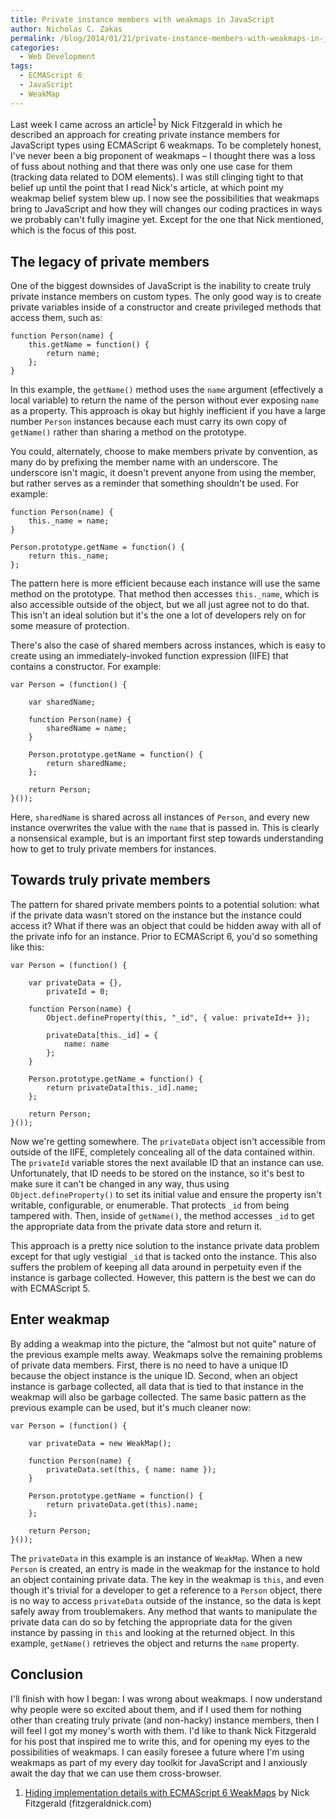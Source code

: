 ```yaml
---
title: Private instance members with weakmaps in JavaScript
author: Nicholas C. Zakas
permalink: /blog/2014/01/21/private-instance-members-with-weakmaps-in-javascript/
categories:
  - Web Development
tags:
  - ECMAScript 6
  - JavaScript
  - WeakMap
---
```

Last week I came across an article<sup>[1]</sup> by Nick Fitzgerald in which he described an approach for creating private instance members for JavaScript types using ECMAScript 6 weakmaps. To be completely honest, I've never been a big proponent of weakmaps &#8211; I thought there was a loss of fuss about nothing and that there was only one use case for them (tracking data related to DOM elements). I was still clinging tight to that belief up until the point that I read Nick's article, at which point my weakmap belief system blew up. I now see the possibilities that weakmaps bring to JavaScript and how they will changes our coding practices in ways we probably can't fully imagine yet. Except for the one that Nick mentioned, which is the focus of this post.

## The legacy of private members

One of the biggest downsides of JavaScript is the inability to create truly private instance members on custom types. The only good way is to create private variables inside of a constructor and create privileged methods that access them, such as:

    function Person(name) {
        this.getName = function() {
            return name;
        };
    }

In this example, the `getName()` method uses the `name` argument (effectively a local variable) to return the name of the person without ever exposing `name` as a property. This approach is okay but highly inefficient if you have a large number `Person` instances because each must carry its own copy of `getName()` rather than sharing a method on the prototype.

You could, alternately, choose to make members private by convention, as many do by prefixing the member name with an underscore. The underscore isn't magic, it doesn't prevent anyone from using the member, but rather serves as a reminder that something shouldn't be used. For example:

    function Person(name) {
        this._name = name;
    }
    
    Person.prototype.getName = function() {
        return this._name;
    };

The pattern here is more efficient because each instance will use the same method on the prototype. That method then accesses `this._name`, which is also accessible outside of the object, but we all just agree not to do that. This isn't an ideal solution but it's the one a lot of developers rely on for some measure of protection.

There's also the case of shared members across instances, which is easy to create using an immediately-invoked function expression (IIFE) that contains a constructor. For example:

    var Person = (function() {
    
        var sharedName;
    
        function Person(name) {
            sharedName = name;
        }
    
        Person.prototype.getName = function() {
            return sharedName;
        };
    
        return Person;
    }());

Here, `sharedName` is shared across all instances of `Person`, and every new instance overwrites the value with the `name` that is passed in. This is clearly a nonsensical example, but is an important first step towards understanding how to get to truly private members for instances.

## Towards truly private members

The pattern for shared private members points to a potential solution: what if the private data wasn't stored on the instance but the instance could access it? What if there was an object that could be hidden away with all of the private info for an instance. Prior to ECMAScript 6, you'd so something like this:

    var Person = (function() {
    
        var privateData = {},
            privateId = 0;
    
        function Person(name) {
            Object.defineProperty(this, "_id", { value: privateId++ });
    
            privateData[this._id] = {
                name: name
            };
        }
    
        Person.prototype.getName = function() {
            return privateData[this._id].name;
        };
    
        return Person;
    }());

Now we're getting somewhere. The `privateData` object isn't accessible from outside of the IIFE, completely concealing all of the data contained within. The `privateId` variable stores the next available ID that an instance can use. Unfortunately, that ID needs to be stored on the instance, so it's best to make sure it can't be changed in any way, thus using `Object.defineProperty()` to set its initial value and ensure the property isn't writable, configurable, or enumerable. That protects `_id` from being tampered with. Then, inside of `getName()`, the method accesses `_id` to get the appropriate data from the private data store and return it.

This approach is a pretty nice solution to the instance private data problem except for that ugly vestigial `_id` that is tacked onto the instance. This also suffers the problem of keeping all data around in perpetuity even if the instance is garbage collected. However, this pattern is the best we can do with ECMAScript 5.

## Enter weakmap

By adding a weakmap into the picture, the &#8220;almost but not quite&#8221; nature of the previous example melts away. Weakmaps solve the remaining problems of private data members. First, there is no need to have a unique ID because the object instance is the unique ID. Second, when an object instance is garbage collected, all data that is tied to that instance in the weakmap will also be garbage collected. The same basic pattern as the previous example can be used, but it's much cleaner now:

    var Person = (function() {
    
        var privateData = new WeakMap();
    
        function Person(name) {
            privateData.set(this, { name: name });
        }
    
        Person.prototype.getName = function() {
            return privateData.get(this).name;
        };
    
        return Person;
    }());

The `privateData` in this example is an instance of `WeakMap`. When a new `Person` is created, an entry is made in the weakmap for the instance to hold an object containing private data. The key in the weakmap is `this`, and even though it's trivial for a developer to get a reference to a `Person` object, there is no way to access `privateData` outside of the instance, so the data is kept safely away from troublemakers. Any method that wants to manipulate the private data can do so by fetching the appropriate data for the given instance by passing in `this` and looking at the returned object. In this example, `getName()` retrieves the object and returns the `name` property.

## Conclusion

I'll finish with how I began: I was wrong about weakmaps. I now understand why people were so excited about them, and if I used them for nothing other than creating truly private (and non-hacky) instance members, then I will feel I got my money's worth with them. I'd like to thank Nick Fitzgerald for his post that inspired me to write this, and for opening my eyes to the possibilities of weakmaps. I can easily foresee a future where I'm using weakmaps as part of my every day toolkit for JavaScript and I anxiously await the day that we can use them cross-browser.


  1. [Hiding implementation details with ECMAScript 6 WeakMaps][1] by Nick Fitzgerald (fitzgeraldnick.com)

 [1]: http://fitzgeraldnick.com/weblog/53/
